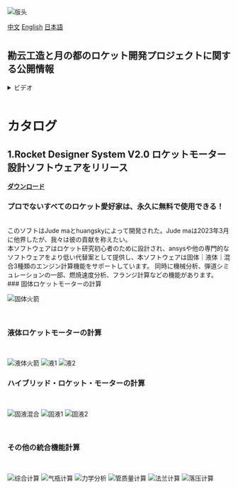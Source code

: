 ![版头](https://github.com/Kanyon-industries/Rocket/assets/57067525/6e2cb0eb-2c65-4690-af21-c2a6f7591098)

[中文](README.md "中文") [English](eng-README.md "English") [日本語](jp-README.md "日本語")

#

## 勘云工造と月の都のロケット開発プロジェクトに関する公開情報
<details>
<summary>ビデオ</summary>
【RD-01】500N 発煙硝酸-Tonka250 液体ロケットモーター  →  https://www.bilibili.com/video/BV1CW411C7Dg
<br>
【RD-02】2000N液体酸素-ケロシン 液体ロケットモーター  →  https://www.bilibili.com/video/BV17J411b7Tz
</details>

<br>

# カタログ
## 1.Rocket Designer System V2.0 ロケットモーター設計ソフトウェアをリリース
**[ダウンロード](https://github.com/Kanyon-industries/Rocket/releases/download/RDS/Rocket.Designer.System.zip)**
<br>
### プロでないすべてのロケット愛好家は、永久に無料で使用できる！
<br>
このソフトはJude maとhuangskyによって開発された。Jude maは2023年3月に他界したが、我々は彼の貢献を称えたい。
<br>
本ソフトウェアはロケット研究初心者のために設計され、ansysや他の専門的なソフトウェアをより低い代替案として提供し、本ソフトウェアは固体｜液体｜混合3種類のエンジン計算機能をサポートしています。 同時に機械分析、弾道シミュレーションの一部、燃焼速度分析、フランジ計算などの機能があります。
<br>
### 固体ロケットモーターの計算
<br>

![固体火箭](https://github.com/Kanyon-industries/Rocket/assets/57067525/c2335d6c-0698-49b4-8769-c6bfdf08d1f8)

<br>

### 液体ロケットモーターの計算
<br>

![液体火箭](https://github.com/Kanyon-industries/Rocket/assets/57067525/504e83a1-7a5b-41b9-a5af-1c1d027cb14c)
![液1](https://github.com/Kanyon-industries/Rocket/assets/57067525/e02f44f5-075d-434b-8181-e12b07ecb59d)
![液2](https://github.com/Kanyon-industries/Rocket/assets/57067525/2e27f5d9-5f39-4771-94a4-266b8ecc698e)


### ハイブリッド・ロケット・モーターの計算
<br>

![固液混合](https://github.com/Kanyon-industries/Rocket/assets/57067525/269648d0-714f-4ee7-bf35-52a5d058782e)
![固液1](https://github.com/Kanyon-industries/Rocket/assets/57067525/30723908-1b0d-4fb8-bbf5-7678e311a6f1)
![固液2](https://github.com/Kanyon-industries/Rocket/assets/57067525/0bd94fe6-2305-4174-a8bc-ac09cd73d77f)

<br>

### その他の統合機能計算
<br>

![综合计算](https://github.com/Kanyon-industries/Rocket/assets/57067525/bdc33717-64c0-4db2-9ab3-4c8a2a877fe3)
![气瓶计算](https://github.com/Kanyon-industries/Rocket/assets/57067525/2a5ea54a-b231-45a5-b19d-eecd199c0d5d)
![力学分析](https://github.com/Kanyon-industries/Rocket/assets/57067525/5c2346a4-39ca-45c9-a62d-9eed98c891da)
![管质量计算](https://github.com/Kanyon-industries/Rocket/assets/57067525/22551612-345c-4c67-9569-dac34e7a3092)
![法兰计算](https://github.com/Kanyon-industries/Rocket/assets/57067525/2595402b-efed-48fd-9d96-e28cd3addeb0)
![落压计算](https://github.com/Kanyon-industries/Rocket/assets/57067525/a6536367-d322-45ef-b3b7-5ce9f31594dc)
